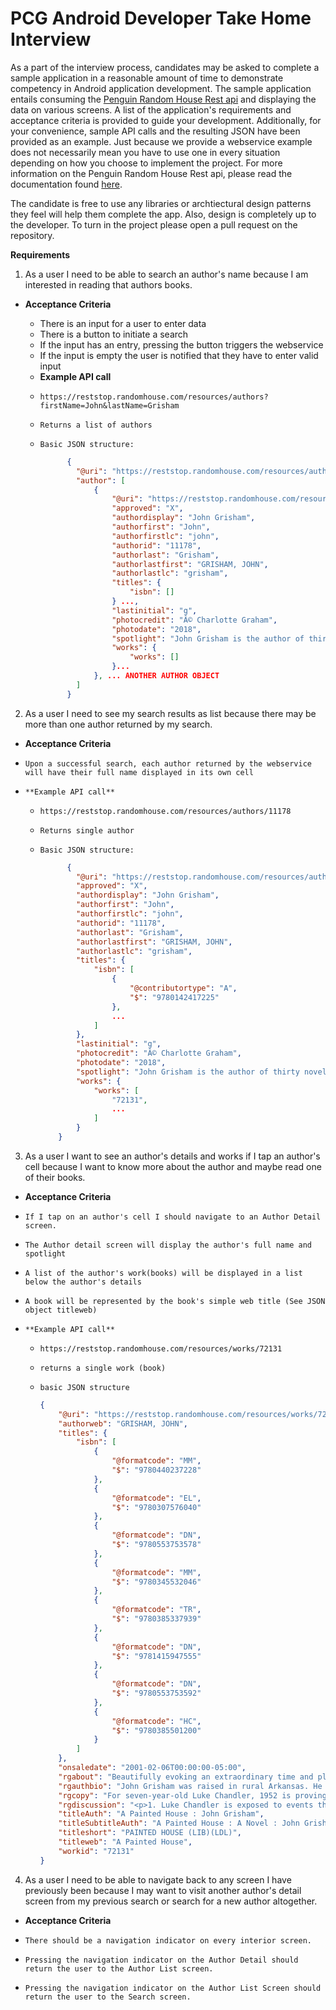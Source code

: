 # PCG Android Developer Take Home Interview

As a part of the interview process, candidates may be asked to complete a sample application in a reasonable amount of time to demonstrate competency in Android application development. The sample application entails consuming the [Penguin Random House Rest api](http://www.penguinrandomhouse.biz/webservices/rest/ "RHRS Documentation") and displaying the data on various screens. A list of the application's requirements and acceptance criteria is provided to guide your development. Additionally, for your convenience, sample API calls and the resulting JSON have been provided as an example. Just because we provide a webservice example does not necessarily mean you have to use one in every situation depending on how you choose to implement the project. For more information on the Penguin Random House Rest api, please read the documentation found [here](http://www.penguinrandomhouse.biz/webservices/rest/ "RHRS Documentation").

The candidate is free to use any libraries or archtiectural design patterns they feel will help them complete the app. Also, design is completely up to the developer. To turn in the project please open a pull request on the repository.

**Requirements**

1.  As a user I need to be able to search an author's name because I am interested in reading that authors books.

  * **Acceptance Criteria**

    *   There is an input for a user to enter data
    *   There is a button to initiate a search
    *   If the input has an entry, pressing the button triggers the webservice
    *   If the input is empty the user is notified that they have to enter valid input
    *   **Example API call**
      *     https://reststop.randomhouse.com/resources/authors?firstName=John&lastName=Grisham
      *     Returns a list of authors
      *     Basic JSON structure:
        ```json
              {
                "@uri": "https://reststop.randomhouse.com/resources/authors?firstName=John&lastName=Grisham",
                "author": [
                    {
                        "@uri": "https://reststop.randomhouse.com/resources/authors/11178",
                        "approved": "X",
                        "authordisplay": "John Grisham",
                        "authorfirst": "John",
                        "authorfirstlc": "john",
                        "authorid": "11178",
                        "authorlast": "Grisham",
                        "authorlastfirst": "GRISHAM, JOHN",
                        "authorlastlc": "grisham",
                        "titles": {
                            "isbn": []
                        } ...,
                        "lastinitial": "g",
                        "photocredit": "Â© Charlotte Graham",
                        "photodate": "2018",
                        "spotlight": "John Grisham is the author of thirty novels, one work of nonfiction, a collection of stories, and six novels for young readers.",
                        "works": {
                            "works": []
                        }...
                    }, ... ANOTHER AUTHOR OBJECT
                ]
              }
        ```


2.  As a user I need to see my search results as list because there may be more than one author returned by my search.

*   **Acceptance Criteria**

  *     Upon a successful search, each author returned by the webservice will have their full name displayed in its own cell
  *     **Example API call**
      *     https://reststop.randomhouse.com/resources/authors/11178
      *     Returns single author
      *     Basic JSON structure:
        ```json
              {
                "@uri": "https://reststop.randomhouse.com/resources/authors/11178",
                "approved": "X",
                "authordisplay": "John Grisham",
                "authorfirst": "John",
                "authorfirstlc": "john",
                "authorid": "11178",
                "authorlast": "Grisham",
                "authorlastfirst": "GRISHAM, JOHN",
                "authorlastlc": "grisham",
                "titles": {
                    "isbn": [
                        {
                            "@contributortype": "A",
                            "$": "9780142417225"
                        },
                        ...
                    ]
                },
                "lastinitial": "g",
                "photocredit": "Â© Charlotte Graham",
                "photodate": "2018",
                "spotlight": "John Grisham is the author of thirty novels, one work of nonfiction, a collection of stories, and six novels for young readers.",
                "works": {
                    "works": [
                        "72131",
                        ...
                    ]
                }
            }
        ```

3.  As a user I want to see an author's details and works if I tap an author's cell because I want to know more about the author and maybe read one of their books.

*   **Acceptance Criteria**

  *     If I tap on an author's cell I should navigate to an Author Detail screen.
  *     The Author detail screen will display the author's full name and spotlight
  *     A list of the author's work(books) will be displayed in a list below the author's details
  *     A book will be represented by the book's simple web title (See JSON object titleweb)
  *     **Example API call**
      *     https://reststop.randomhouse.com/resources/works/72131
      *     returns a single work (book)
      *     basic JSON structure
        ```json
        {
            "@uri": "https://reststop.randomhouse.com/resources/works/72131",
            "authorweb": "GRISHAM, JOHN",
            "titles": {
                "isbn": [
                    {
                        "@formatcode": "MM",
                        "$": "9780440237228"
                    },
                    {
                        "@formatcode": "EL",
                        "$": "9780307576040"
                    },
                    {
                        "@formatcode": "DN",
                        "$": "9780553753578"
                    },
                    {
                        "@formatcode": "MM",
                        "$": "9780345532046"
                    },
                    {
                        "@formatcode": "TR",
                        "$": "9780385337939"
                    },
                    {
                        "@formatcode": "DN",
                        "$": "9781415947555"
                    },
                    {
                        "@formatcode": "DN",
                        "$": "9780553753592"
                    },
                    {
                        "@formatcode": "HC",
                        "$": "9780385501200"
                    }
                ]
            },
            "onsaledate": "2001-02-06T00:00:00-05:00",
            "rgabout": "Beautifully evoking an extraordinary time and place, A PAINTED HOUSE<i> </i>has captivated millions of readers. Depicting aspects of family, community, trust, and faith through the eyes of a charming little boy, the book makes a memorable choice for reading groups. The questions, discussion topics, and author biography that follow are intended to enhance your reading of John Grisham&#8217;s A PAINTED HOUSE. We hope they will enrich your experience of this enduring novel.",
            "rgauthbio": "John Grisham was raised in rural Arkansas. He is the author of fifteen <i>New York Times</i> bestsellers.<br><br><br><i>From the Paperback edition.</i>",
            "rgcopy": "For seven-year-old Luke Chandler, 1952 is proving to be a year filled with secrets. Heavily in debt and renting some of the most flood-prone land in Arkansas, his family must do whatever it takes to bring in a good cotton crop this year. But Luke witnesses things that could threaten his family&#8217;s entire community. A forbidden love affair is brewing between two of the Chandlers&#8217; migrant workers. Two brutal murders are committed. A fatherless baby is born. And someone has secretly begun painting the Chandlers&#8217; dilapidated farmhouse, whose weathered clapboards make Luke&#8217;s mother look wistfully on the missed opportunities of life.",
            "rgdiscussion": "<p>1. Luke Chandler is exposed to events that many adults have never even seen. What is the effect of reading about these circumstances&#8212;from a difficult childbirth to the possibility of financial ruin&#8212;through the eyes of a seven-year-old narrator?</p><p>2. The Chandlers cannot afford some of the hallmarks of the1950s American dream, such as a television set or a stylish-looking car. Yet other aspects of that time period, such as the Korean War, make an unmistakable impression on them. How does the Chandler household measure up to your own memories or impressions of that era?</p><p>3. Several generations of women are presented in A PAINTED HOUSE, including Gran, Luke&#8217;s mother, and Tally. How do contemporary women compare to those three characters?</p><p>4. Baseball is a central theme in the novel, providing Luke with heroes, dreams, and a diversion from the exhaustion of picking cotton. When the Arkansans challenge the Mexicans to a baseball game, however, Luke sees a darker side to competition. In what way does this scene foreshadow the conclusion of the novel?</p><p>5. How might the novel have been different if Luke&#8217;s father or mother had narrated it?</p><p>6. How does your opinion of Cowboy change throughout the novel? What do you think attracts Tally to him? How did you react to his final showdown with Hank?</p><p>7. Discuss the role of Ricky in A PAINTED HOUSE. Though we never meet him directly, he does play a key part in the progress of the plot. What is the effect of his absence, and the letter writing it inspires? In what way does his experience differ from that of modern soldiers?</p><p>8. What keeps Pappy from giving up on farming?</p><p>9. What role do the Methodist and Baptist churches play in the Black Oak community? How well do religious teachings serve Luke during 1952?</p><p>10. In what way is Black Oak a snapshot of the world at large?</p><p>11. Luke says that most members of his community are descended from Scotch-Irish immigrants. What are some of the legacies of this ancestry?</p><p>12. The weather is a powerful force in A PAINTED HOUSE; floods, heat, hail, and tornadoes all add suspense to the novel. What is it like for the Chandlers to live at the complete mercy of the weather? How is their situation different from that of the cousins who perform indoor industrial work up north? What are the costs and benefits of relying on the natural world for your livelihood?</p><p>13. At the end of the novel, Luke and his parents become migrant workers themselves, venturing off to a new part of the country solely for employment opportunities. Twenty-first-century workers are often asked to transfer to a new part of the globe in order to further their careers. What is the best way to make decisions between financial security and family or cultural ties?</p><p>14. Poverty is a highly relative concept in A PAINTED HOUSE. Though they have no indoor plumbing and have perilously high debts, the Chandlers nonetheless give generously to those in need. How do you define &#8220;rich&#8221; and &#8220;poor&#8221;?</p><p>15. The Chandler house itself conveys a meaningful message. What is the significance of the way in which it gets painted? Do you believe that Pappy really does finish the job after Luke and his family leave? What is the effect of that detail? What causes Luke to set aside his dream of ordering a Cardinals jacket and instead use his meager earnings to buy paint?</p><p>16. In terms of plot and writing style, are any elements of John Grisham&#8217;s legal thrillers evident in A PAINTED HOUSE?</p><p>17. Discuss your own coming-of-age story. What are your first memories of home? Who were the first people you loved?</p><p>18. A PAINTED HOUSE ends with tantalizing possibilities. Speculate about how Luke&#8217;s life unfolds after his family leaves the Arkansas Delta.</p>",
            "titleAuth": "A Painted House : John Grisham",
            "titleSubtitleAuth": "A Painted House : A Novel : John Grisham",
            "titleshort": "PAINTED HOUSE (LIB)(LDL)",
            "titleweb": "A Painted House",
            "workid": "72131"
        }
        ```

4.  As a user I need to be able to navigate back to any screen I have previously been because I may want to visit another author's detail screen from my previous search or search for a new author altogether.

*   **Acceptance Criteria**

  *     There should be a navigation indicator on every interior screen.
  *     Pressing the navigation indicator on the Author Detail should return the user to the Author List screen.
  *     Pressing the navigation indicator on the Author List Screen should return the user to the Search screen.